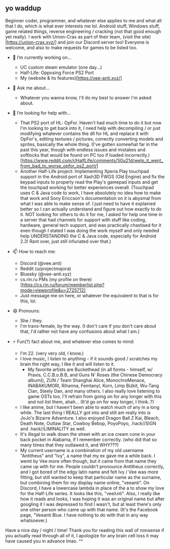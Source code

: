## yo waddup

Beginner coder, programmer, and whatever else applies to me and what all that I do, which is what ever interests me lol.
Android stuff, Windows stuff, game related things, reverse engineering / cracking (not that good enough yet really).
I work with Union-Crax as part of their team, (visit the site)[https://union-crax.xyz/] and join our Discord server too! Everyone is welcome, and also to make requests for games to be listed too.


- 🔭 I’m currently working on...
  - UC custom steam emulator (one day...)
  - Half-Life: Opposing Force PS2 Port
  - My (website & its features)[https://vee-anti.xyz/]

- 💬 Ask me about...
  - Whatever you wanna know, I'll do my best to answer I'm asked about.

- 🤔 I’m looking for help with...
  - That PS2 port of HL: OpFor. Haven't had much time to do it but now I'm looking to get back into it, I need help with decompiling / or just modifying whatever contains the dll for HL and replace it with OpFor's, editing textures / pictures, correctly converting models and sprites, basically the whole thing. (I've gotten somewhat far in the past this year, though with endless issues and mistakes and softlocks that would be found on PC too if loaded incorrectly.)[https://www.reddit.com/r/HalfLife/comments/1i0u21d/welp_it_went_from_bad_to_worse_opfor_ps2_port/]
  - Another Half-Life project: Implementing Xperia Play touchpad support in the Android port of Xash3D FWGS (Old Engine) and fix the keypad inputs to properly read the Play's gamepad inputs and get the touchpad working for better experiences overall. (Touchpad uses C & Java code to work, I have absolutely no idea how to make that work and Sony Ericcson's documentation on it is abysmal from what I was able to make sense of. I just need to have it explained better so I can actually understand and figure out how exactly to do it. NOT looking for others to do it for me, I asked for help one time in a server that had channels for support with stuff like coding, hardware, general tech support, and was practically chastised for it even though I stated I was doing the work myself and only needed help UNDERSTANDING the C & Java code, especially for Android 2.3! Rant over, just still infuriated over that.)

- 📫 How to reach me:
  - Discord (@vee.anti)
  - Reddit (u/projectmajora)
  - Bluesky (@vee-anti.xyz)
  - cs.rin.ru PMs (my profile on there)[https://cs.rin.ru/forum/memberlist.php?mode=viewprofile&u=2725712]
  - Just message me on here, or whatever the equivalent to that is for this, lol.

- 😄 Pronouns:
  - She / they.
  - I'm trans-female, by the way. (I don't care if you don't care about that, I'd rather not have any confusions about what I am.)

- ⚡ Fun(?) fact about me, and whatever else comes to mind:
  - I'm 22. (very very old, I know.)
  - I love music, I listen to anything - if it sounds good / scratches my brain the right way, I like it and will listen to it.
     - My favorite artists are Buckethead (in all forms - himself, w/ Praxis, C.C.B.o.B.B, and Guns N' Roses (the Chinese Democracy album)), ZUN / Team Shanghai Alice, MonochroMenace, INABAKUMORI, Rihanna, Femtanyl, Korn, Limp Bizkit, Wu-Tang Clan, Steely Dan, and many others. I also really love listening to game OSTs too, I'll refrain from going on for any longer with this and not list them, ahah... (It'd go on for way longer, I think..?)
  - I like anime, but I haven't been able to watch much of any in a long while. The last thing I REALLY got into and still am really into is JoJo's Bizarre Adventure. I also enjoyed Dragon Ball Z Kai, Bleach, Death Note, Outlaw Star, Cowboy Bebop, PoyoPoyo, .hack//SIGN and .hack//LIMINALITY as well.
  - It's illegal to walk down the street with an ice cream cone in your back pocket in Alabama, if I remember correctly. (who did that so many times that they outlawed it, and WHY???)
  - My current username is a combination of my old username "Antitheus" and "Ivy", a name that my ex gave me a while back. I wemt by Vee more often though, but it came from that name they came up with for me. People couldn't pronounce Antitheus correctly, and I got bored of the edgy latin name and felt Ivy / Vee was more fitting, but still wanted to keep that particular name as the surname, but combining them for my display name online, "veeanti". On Discord, I have a lowercase lambda in place of the a to show my love for the Half-Life series. It looks like this, "veeλnti". Also, I really like how it reads and looks, I was hoping it was an original name but after googling it I was depressed to find I wasn't, but at least there's only one other person who came up with that name. (It's the Facebook page, "Veeanti Blue. I have nothing to do with that in any way whatsoever.)

Have a nice day / night / time! Thank you for reading this wall of nonsense if you actually read through all of it, I apologize for any brain cell loss it may have caused you in advance lmao. ^^
